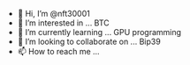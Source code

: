 - 👋 Hi, I’m @nft30001
- 👀 I’m interested in ... BTC
- 🌱 I’m currently learning ... GPU programming 
- 💞️ I’m looking to collaborate on ... Bip39
- 📫 How to reach me ... 

<!---
nft30001/nft30001 is a ✨ special ✨ repository because its `README.md` (this file) appears on your GitHub profile.
You can click the Preview link to take a look at your changes.
--->
